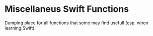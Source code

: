 # Miscellaneus Swift Functions

Dumping place for all functions that some may find usefull (esp. when learning Swift).
